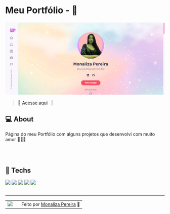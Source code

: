 # Meu Portfólio - 💖

![Imagem do resultado do projeto](public/resultado.png)
<br>
> 💖 <a href="https://monalizaps.github.io/cher-wardrobe">Acesse aqui</a> &nbsp; | &nbsp; 


## 💻 About

Página do meu Portfólio com alguns projetos que desenvolvi com muito amor 👩🏻‍💻

<br><br>


## 🧠 Techs

<div>
    <img src="https://img.shields.io/badge/HTML5-E34F26?style=for-the-badge&logo=html5&logoColor=white" />
    <img src="https://img.shields.io/badge/CSS3-1572B6?style=for-the-badge&logo=css3&logoColor=white" />
    <img src="https://img.shields.io/badge/JavaScript-F7DF1E?style=for-the-badge&logo=javascript&logoColor=black" />
    <img src="https://img.shields.io/badge/React-20232A?style=for-the-badge&logo=react&logoColor=61DAFB
" />
<img src="https://img.shields.io/badge/Bootstrap-563D7C?style=for-the-badge&logo=bootstrap&logoColor=white
" />
    
</div>

<br>

---

<table>
  <tr>
    <td>
      <img src="https://github.com/monalizaps.png" width="100px" />
    </td>
    <td>
    </td>
    <td>
      Feito por <a href="https://github.com/monaliza-pereira">Monaliza Pereira</a> 🔮
  </tr>
</table>

